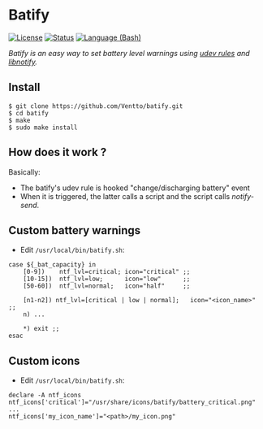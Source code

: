 Batify
====
[![License](https://img.shields.io/badge/license-MIT-blue.svg?style=flat)](https://github.com/Ventto/batify/blob/master/LICENSE)
[![Status](https://img.shields.io/badge/status-experimental-orange.svg?style=flat)](https://github.com/Ventto/batify/)
[![Language (Bash)](https://img.shields.io/badge/powered_by-Bash-brightgreen.svg)](https://www.gnu.org/software/bash/)

*Batify is an easy way to set battery level warnings using [udev rules](https://wiki.archlinux.org/index.php/Udev) and [libnotify](https://wiki.archlinux.org/index.php/Desktop_notifications).*

## Install

```
$ git clone https://github.com/Ventto/batify.git
$ cd batify
$ make
$ sudo make install
```

## How does it work ?

Basically:

* The batify's udev rule is hooked "change/discharging battery" event
* When it is triggered, the latter calls a script and the script calls *notify-send*.

## Custom battery warnings

* Edit `/usr/local/bin/batify.sh`:

```
case ${_bat_capacity} in
	[0-9])    ntf_lvl=critical; icon="critical" ;;
	[10-15])  ntf_lvl=low;      icon="low"      ;;
	[50-60])  ntf_lvl=normal;   icon="half"     ;;

	[n1-n2]) ntf_lvl=[critical | low | normal];   icon="<icon_name>" ;;
	n) ...

	*) exit ;;
esac
```

## Custom icons

 * Edit `/usr/local/bin/batify.sh`:

 ```
declare -A ntf_icons
ntf_icons['critical']="/usr/share/icons/batify/battery_critical.png"
...
ntf_icons['my_icon_name']="<path>/my_icon.png"
```




